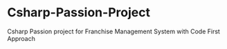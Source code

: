 # Csharp-Passion-Project
Csharp Passion project for Franchise Management System with Code First Approach
